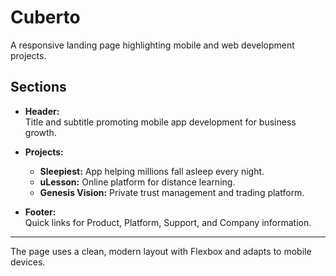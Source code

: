 # Cuberto

A responsive landing page highlighting mobile and web development projects.

## Sections

- **Header:**  
  Title and subtitle promoting mobile app development for business growth.

- **Projects:**  
  - **Sleepiest:** App helping millions fall asleep every night.  
  - **uLesson:** Online platform for distance learning.  
  - **Genesis Vision:** Private trust management and trading platform.

- **Footer:**  
  Quick links for Product, Platform, Support, and Company information.

---

The page uses a clean, modern layout with Flexbox and adapts to mobile devices.